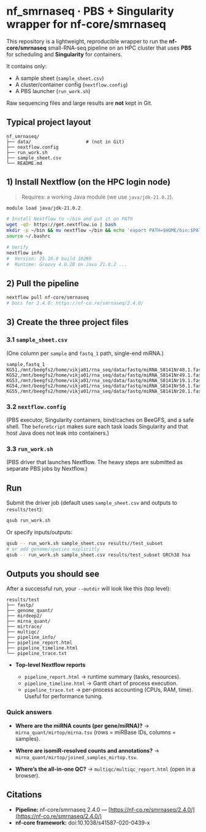 # nf_smrnaseq · PBS + Singularity wrapper for **nf-core/smrnaseq**

This repository is a lightweight, reproducible wrapper to run the **nf-core/smrnaseq** small-RNA-seq pipeline on an HPC cluster that uses **PBS** for scheduling and **Singularity** for containers.

It contains only:

* A sample sheet (`sample_sheet.csv`)
* A cluster/container config (`nextflow.config`)
* A PBS launcher (`run_work.sh`)

Raw sequencing files and large results are **not** kept in Git.



## Typical project layout

```
nf_smrnaseq/
├── data/                    # (not in Git)
├── nextflow.config
├── run_work.sh
├── sample_sheet.csv
└── README.md
```


## 1) Install Nextflow (on the HPC login node)

> Requires: a working Java module (we use `java/jdk-21.0.2`).

```bash
module load java/jdk-21.0.2

# Install Nextflow to ~/bin and put it on PATH
wget -qO- https://get.nextflow.io | bash
mkdir -p ~/bin && mv nextflow ~/bin && echo 'export PATH=$HOME/bin:$PATH' >> ~/.bashrc
source ~/.bashrc

# Verify
nextflow info
#  Version: 25.10.0 build 10289
#  Runtime: Groovy 4.0.28 on Java 21.0.2 ...
```


## 2) Pull the pipeline

```bash
nextflow pull nf-core/smrnaseq
# Docs for 2.4.0: https://nf-co.re/smrnaseq/2.4.0/
```


## 3) Create the three project files

### 3.1 `sample_sheet.csv`

(One column per `sample` and `fastq_1` path, single-end miRNA.)

```csv
sample,fastq_1
KG51,/mnt/beegfs2/home/vikja01/rna_seq/data/fastq/miRNA_S8141Nr48.1.fastq.gz
KG52,/mnt/beegfs2/home/vikja01/rna_seq/data/fastq/miRNA_S8141Nr49.1.fastq.gz
KG53,/mnt/beegfs2/home/vikja01/rna_seq/data/fastq/miRNA_S8141Nr19.1.fastq.gz
KG54,/mnt/beegfs2/home/vikja01/rna_seq/data/fastq/miRNA_S8141Nr50.1.fastq.gz
KG55,/mnt/beegfs2/home/vikja01/rna_seq/data/fastq/miRNA_S8141Nr20.1.fastq.gz
```

### 3.2 `nextflow.config`

(PBS executor, Singularity containers, bind/caches on BeeGFS, and a safe shell.
The `beforeScript` makes sure each task loads Singularity and that host Java does not leak into containers.)



### 3.3 `run_work.sh`

(PBS driver that launches Nextflow. The heavy steps are submitted as separate PBS jobs by Nextflow.)


## Run

Submit the driver job (default uses `sample_sheet.csv` and outputs to `results/test`):

```bash
qsub run_work.sh
```

Or specify inputs/outputs:

```bash
qsub -- run_work.sh sample_sheet.csv results//test_subset
# or add genome/species explicitly
qsub -- run_work.sh sample_sheet.csv results/test_subset GRCh38 hsa
```




## Outputs you should see

After a successful run, your `--outdir` will look like this (top level):

```
results/test
├── fastp/
├── genome_quant/
├── mirdeep2/
├── mirna_quant/
├── mirtrace/
├── multiqc/
├── pipeline_info/
├── pipeline_report.html
├── pipeline_timeline.html
└── pipeline_trace.txt
```


* **Top-level Nextflow reports**

  * `pipeline_report.html` → runtime summary (tasks, resources).
  * `pipeline_timeline.html` → Gantt chart of process execution.
  * `pipeline_trace.txt` → per-process accounting (CPUs, RAM, time). Useful for performance tuning.

### Quick answers

* **Where are the miRNA counts (per gene/miRNA)?**
  → `mirna_quant/mirtop/mirna.tsv` (rows = miRBase IDs, columns = samples).

* **Where are isomiR-resolved counts and annotations?**
  → `mirna_quant/mirtop/joined_samples_mirtop.tsv`.

* **Where’s the all-in-one QC?**
  → `multiqc/multiqc_report.html` (open in a browser).





## Citations

* **Pipeline:** nf-core/smrnaseq 2.4.0 — [https://nf-co.re/smrnaseq/2.4.0/](https://nf-co.re/smrnaseq/2.4.0/)
* **nf-core framework:** doi:10.1038/s41587-020-0439-x

